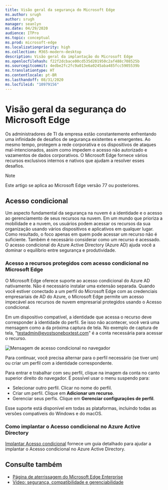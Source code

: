 ```yaml
---
title: Visão geral da segurança do Microsoft Edge
ms.author: srugh
author: srugh
manager: seanlyn
ms.date: 04/29/2020
audience: ITPro
ms.topic: conceptual
ms.prod: microsoft-edge
ms.localizationpriority: high
ms.collection: M365-modern-desktop
description: Visão geral da implantação do Microsoft Edge
ms.openlocfilehash: f22f2dcbace00cd535d201950c2af488c708525b
ms.sourcegitcommit: 4edbe2fc2fc9a013e6a0245aba485fcc5905539b
ms.translationtype: HT
ms.contentlocale: pt-BR
ms.lasthandoff: 08/31/2020
ms.locfileid: "10979156"
---
```

# Visão geral da segurança do Microsoft Edge
  
Os administradores de TI da empresa estão constantemente enfrentando uma infinidade de desafios de segurança existentes e emergentes. Ao mesmo tempo, protegem a rede corporativa e os dispositivos de ataques mal-intencionados, assim como impedem o acesso não autorizado e vazamentos de dados corporativos. O Microsoft Edge fornece vários recursos exclusivos internos e nativos que ajudam a resolver esses desafios.

> [!NOTE]
> Este artigo se aplica ao Microsoft Edge versão 77 ou posteriores.

## Acesso condicional

Um aspecto fundamental da segurança na nuvem é a identidade e o acesso ao gerenciamento de seus recursos na nuvem. Em um mundo que prioriza a mobilidade e a nuvem, os usuários podem acessar os recursos da sua organização usando vários dispositivos e aplicativos em qualquer lugar. Como resultado, o foco apenas em quem pode acessar um recurso não é suficiente. Também é necessário considerar como um recurso é acessado. O acesso condicional do Azure Active Directory (Azure AD) ajuda você a dominar o equilíbrio entre segurança e produtividade.

### Acesso a recursos protegidos com acesso condicional no Microsoft Edge

O Microsoft Edge oferece suporte ao acesso condicional do Azure AD nativamente. Não é necessário instalar uma extensão separada. Quando você estiver conectado a um perfil do Microsoft Edge com as credenciais empresariais de AD do Azure, o Microsoft Edge permite um acesso impecável aos recursos de nuvem empresarial protegidos usando o Acesso condicional.

Em um dispositivo compatível, a identidade que acessa o recurso deve corresponder à identidade do perfil.  Se isso não acontecer, você verá uma mensagem como a da próxima captura de tela. No exemplo de captura de tela, "testadmin@evostsoneboxtest.com" é a conta necessária para acessar o recurso.

![Mensagem de acesso condicional no navegador](./media/edge-security/microsoft-edge-security-conditional-access.png)

Para continuar, você precisa alternar para o perfil necessário (se tiver um) ou criar um perfil com a identidade correspondente.

Para entrar e trabalhar com seu perfil, clique na imagem da conta no canto superior direito do navegador. É possível usar o menu suspendo para:

- Selecionar outro perfil. Clicar no nome do perfil.
- Criar um perfil. Clique em **Adicionar um recurso**.
- Gerenciar seus perfis. Clique em **Gerenciar configurações de perfil**.

Esse suporte está disponível em todas as plataformas, incluindo todas as versões compatíveis do Windows e do macOS.

### Como implantar o Acesso condicional no Azure Active Directory

[Implantar Acesso condicional](https://docs.microsoft.com/azure/active-directory/conditional-access/plan-conditional-access) fornece um guia detalhado para ajudar a implantar o Acesso condicional no Azure Active Directory.

## Consulte também

- [Página de aterrissagem do Microsoft Edge Enterprise](https://aka.ms/EdgeEnterprise)
- [Vídeo: segurança, compatibilidade e gerenciabilidade](/microsoft-edge-video-security-compatibility-manageability.md)
